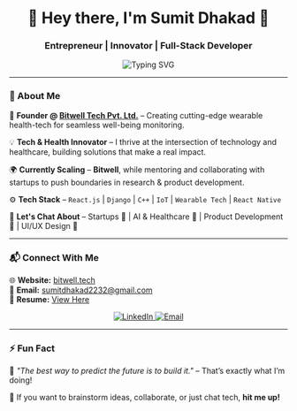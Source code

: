 <!-- 🚀 Sumit Dhakad - Innovator, Entrepreneur & Full-Stack Developer -->
<h1 align="center">🚀 Hey there, I'm Sumit Dhakad 👋</h1>
<h3 align="center">Entrepreneur | Innovator | Full-Stack Developer</h3>

<p align="center">
  <img src="https://readme-typing-svg.herokuapp.com?font=Fira+Code&weight=500&size=22&pause=1000&color=2E9AFE&center=true&vCenter=true&width=650&lines=🚀+Innovating+in+Tech+%26+Health!;Entrepreneur+%7C+Builder+%7C+Problem+Solver;Wearable+Tech+Enthusiast+%7C+Founder+at+Bitwell" alt="Typing SVG" />
</p>

---

### 🚀 About Me
🔹 **Founder @ [Bitwell Tech Pvt. Ltd.](https://bitwellband.com)** – Creating cutting-edge wearable health-tech for seamless well-being monitoring.  

💡 **Tech & Health Innovator** – I thrive at the intersection of technology and healthcare, building solutions that make a real impact.  

🌍 **Currently Scaling** – **Bitwell**, while mentoring and collaborating with startups to push boundaries in research & product development.  

⚙️ **Tech Stack** – `React.js` | `Django` | `C++` | `IoT` | `Wearable Tech` | `React Native`  

🔭 **Let's Chat About** – Startups 🚀 | AI & Healthcare 🤖 | Product Development 🔬 | UI/UX Design 🎨  

---

### 📬 Connect With Me
🌐 **Website:** [bitwell.tech](https://bitwell.tech)  
📧 **Email:** [sumitdhakad2232@gmail.com](mailto:sumitdhakad2232@gmail.com)  
📄 **Resume:** [View Here](https://drive.google.com/file/d/1LZcQBP9yeyOAOrHH-6UNnAkKt5g_BBWl/view?usp=sharing)  

<p align="center">
  <a href="https://linkedin.com/in/sumit-dhakad" target="_blank">
    <img src="https://img.shields.io/badge/LinkedIn-0A66C2?style=for-the-badge&logo=linkedin&logoColor=white" alt="LinkedIn">
  </a>
  <a href="mailto:sumitdhakad2232@gmail.com">
    <img src="https://img.shields.io/badge/Email-D14836?style=for-the-badge&logo=gmail&logoColor=white" alt="Email">
  </a>
</p>

---

### ⚡ Fun Fact  
🚀 *"The best way to predict the future is to build it."* – That’s exactly what I’m doing!  

🌟 If you want to brainstorm ideas, collaborate, or just chat tech, **hit me up!**  

